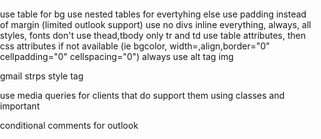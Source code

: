 use table for bg
use nested tables for evertyhing else
use padding instead of margin (limited outlook support)
use no divs
inline everything, always, all styles, fonts
don't use thead,tbody only tr and td
use table attributes, then css attributes if not available (ie bgcolor, width=,align,border="0" cellpadding="0" cellspacing="0")
always use alt tag img

gmail strps style tag

use media queries for clients that do support them using classes and important

conditional comments for outlook
<!--[if mso]>
<![endif]>

<!--[if gte mso 12] && lt mso 15>
<![endif]>

word rendering engine renders line-height differently
<!--[if gte mso 12]>
<style>
td {
  mso-line-height-rule: exactly; // vendor property
  }
</style>
<![endif]>

outlook 2000 version 9
outlook 2002 version 10
outlook 2003 version 11
outlook 2007 version 12
outlook 2010 version 14
outlook 2013 version 15

in outlook 2013 if td is empty, it ignores set height, so use &nbsp;



mso-hide: all; // hide from mso

apple mail adds anchor tags to phone links, so wrap in span class and add a style tag a {}

<span class="client-link>951 </span>


apple mail renders font sizes smaller than 14px to 14px so add
````
-ms-text-size-adjust: none;
-webkit-text-size-adjust: none;
````
to prevent resize


on mobile, avoid zoom so add max-width and width100%

without media queries use table align="left" to stack inner tables on small sizes

Word or IE
<!--[if mso|(IE)]>
<![endif]-->


<!DOCTYPE html>
<html>
  <head>
    <meta charset="utf-8">
    <title>Championship Match!</title>
    <meta name="viewport" content="width=device-width" />
  </head>
<body style="margin: 0; padding: 0;">
</body>
</html>
